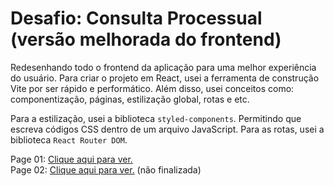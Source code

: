 # Desafio: Consulta Processual (versão melhorada do frontend)

Redesenhando todo o frontend da aplicação para uma melhor experiência do usuário. Para criar o projeto em React, usei a ferramenta de construção Vite por ser rápido e performático. Além disso, usei conceitos como: componentização, páginas, estilização global, rotas e etc. 

Para a estilização, usei a biblioteca `styled-components`. Permitindo que escreva códigos CSS dentro de um arquivo JavaScript.
Para as rotas, usei a biblioteca `React Router DOM`.

Page 01: <a href="https://imgur.com/QX97ZAZ">Clique aqui para ver.</a> <br>
Page 02: <a href="https://imgur.com/4aMeJaj">Clique aqui para ver.</a> (não finalizada)
